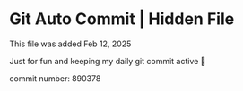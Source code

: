 # Git Auto Commit | Hidden File

This file was added Feb 12, 2025

Just for fun and keeping my daily git commit active 🤪

commit number: 890378
